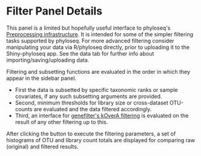 # Filter Panel Details

This panel is a limited but hopefully useful interface
to phyloseq's [Preprocessing infrastructure](http://joey711.github.io/phyloseq/preprocess.html).
It is intended for some of the simpler filtering tasks supported by phyloseq.
For more advanced filtering consider manipulating your data
via R/phyloseq directly, prior to uploading it to the Shiny-phyloseq app.
See the data tab for further info about importing/saving/uploading data. 

Filtering and subsetting functions are evaluated
in the order in which they appear in the sidebar panel.

- First the data is subsetted 
by specific taxonomic ranks or sample covariates,
if any such subsetting arguments are provided.
- Second, minimum thresholds for 
library size or cross-dataset OTU-counts
are evaluated and the data filtered accordingly.
- Third, an interface for [genefilter's kOverA filtering](http://www.bioconductor.org/packages/release/bioc/manuals/genefilter/man/genefilter.pdf)
is evaluated on the result of any other filtering up to this.

After clicking the button to execute the filtering parameters,
a set of histograms of OTU and library count totals are displayed
for comparing raw (original) and filtered results.
